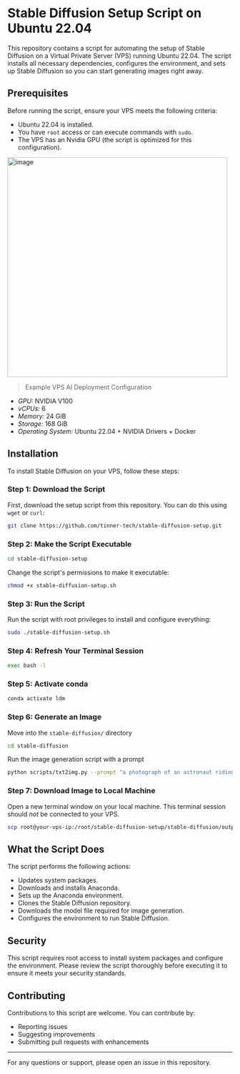 # Stable Diffusion Setup Script on Ubuntu 22.04

This repository contains a script for automating the setup of Stable Diffusion on a Virtual Private Server (VPS) running Ubuntu 22.04. The script installs all necessary dependencies, configures the environment, and sets up Stable Diffusion so you can start generating images right away.

## Prerequisites

Before running the script, ensure your VPS meets the following criteria:
- Ubuntu 22.04 is installed.
- You have `root` access or can execute commands with `sudo`.
- The VPS has an Nvidia GPU (the script is optimized for this configuration).

<img width="492" alt="image" src="https://github.com/tinner-tech/stable-diffusion-setup/assets/170574137/4e0fda22-9b33-4d45-acff-60be03caf20e">

>Example VPS AI Deployment Configuration

- *GPU:* NVIDIA V100
- *vCPUs:* 6
- *Memory:* 24 GiB
- *Storage:* 168 GiB
- *Operating System:* Ubuntu 22.04 + NVIDIA Drivers + Docker 

## Installation

To install Stable Diffusion on your VPS, follow these steps:

### Step 1: Download the Script

First, download the setup script from this repository. You can do this using `wget` or `curl`:

```bash
git clone https://github.com/tinner-tech/stable-diffusion-setup.git
```

### Step 2: Make the Script Executable

```bash
cd stable-diffusion-setup
```

Change the script's permissions to make it executable:

```bash
chmod +x stable-diffusion-setup.sh
```

### Step 3: Run the Script

Run the script with root privileges to install and configure everything:

```bash
sudo ./stable-diffusion-setup.sh
```

### Step 4: Refresh Your Terminal Session

```bash
exec bash -l
```

### Step 5: Activate conda

```bash
conda activate ldm
```

### Step 6: Generate an Image

Move into the `stable-diffusion/` directory

```bash
cd stable-diffusion
```

Run the image generation script with a prompt

```bash
python scripts/txt2img.py --prompt "a photograph of an astronaut riding a horse" --plms
```

### Step 7: Download Image to Local Machine

Open a new terminal window on your local machine. This terminal session should *not* be connected to your VPS.

```bash
scp root@your-vps-ip:/root/stable-diffusion-setup/stable-diffusion/outputs/txt2img-samples/grid-0000.png .
```

## What the Script Does

The script performs the following actions:
- Updates system packages.
- Downloads and installs Anaconda.
- Sets up the Anaconda environment.
- Clones the Stable Diffusion repository.
- Downloads the model file required for image generation.
- Configures the environment to run Stable Diffusion.

## Security

This script requires root access to install system packages and configure the environment. Please review the script thoroughly before executing it to ensure it meets your security standards.

## Contributing

Contributions to this script are welcome. You can contribute by:
- Reporting issues
- Suggesting improvements
- Submitting pull requests with enhancements

---

For any questions or support, please open an issue in this repository.
